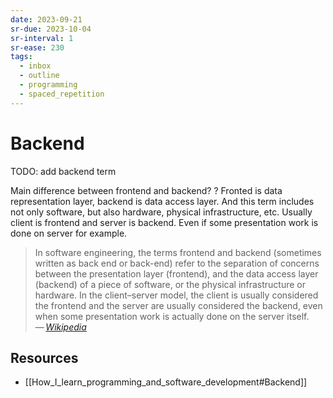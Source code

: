 ```yaml
---
date: 2023-09-21
sr-due: 2023-10-04
sr-interval: 1
sr-ease: 230
tags:
  - inbox
  - outline
  - programming
  - spaced_repetition
---
```


# Backend

TODO: add backend term

Main difference between frontend and backend?
?
Fronted is data representation layer, backend is data access layer. And
this term includes not only software, but also hardware, physical
infrastructure, etc. Usually client is frontend and server is backend. Even
if some presentation work is done on server for example.
> In software engineering, the terms frontend and backend (sometimes
> written as back end or back-end) refer to the separation of concerns
> between the presentation layer (frontend), and the data access layer
> (backend) of a piece of software, or the physical infrastructure or
> hardware. In the client–server model, the client is usually considered
> the frontend and the server are usually considered the backend, even when
> some presentation work is actually done on the server itself.\
> — <cite>[Wikipedia](https://en.wikipedia.org/wiki/Frontend_and_backend)</cite>


## Resources

- [[How_I_learn_programming_and_software_development#Backend]]
